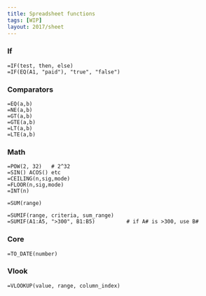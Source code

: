 ```yaml
---
title: Spreadsheet functions
tags: [WIP]
layout: 2017/sheet
---
```


### If

```
=IF(test, then, else)
=IF(EQ(A1, "paid"), "true", "false")
```

### Comparators

```
=EQ(a,b)
=NE(a,b)
=GT(a,b)
=GTE(a,b)
=LT(a,b)
=LTE(a,b)
```

### Math

```
=POW(2, 32)   # 2^32
=SIN() ACOS() etc
=CEILING(n,sig,mode)
=FLOOR(n,sig,mode)
=INT(n)
```

```
=SUM(range)
```

```
=SUMIF(range, criteria, sum_range)
=SUMIF(A1:A5, ">300", B1:B5)          # if A# is >300, use B#
```

### Core

```
=TO_DATE(number)
```

### Vlook

```
=VLOOKUP(value, range, column_index)
```
